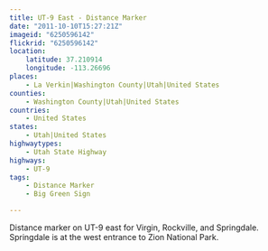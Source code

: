 ```yaml
---
title: UT-9 East - Distance Marker
date: "2011-10-10T15:27:21Z"
imageid: "6250596142"
flickrid: "6250596142"
location:
    latitude: 37.210914
    longitude: -113.26696
places:
    - La Verkin|Washington County|Utah|United States
counties:
    - Washington County|Utah|United States
countries:
    - United States
states:
    - Utah|United States
highwaytypes:
    - Utah State Highway
highways:
    - UT-9
tags:
    - Distance Marker
    - Big Green Sign

---
```

Distance marker on UT-9 east for Virgin, Rockville, and Springdale.  Springdale is at the west entrance to Zion National Park.